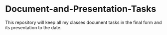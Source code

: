# Document-and-Presentation-Tasks

This repository will keep all my classes document tasks in the final form and its presentation to the date.
